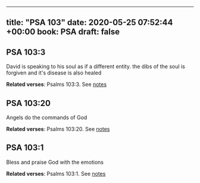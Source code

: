 
---
title: "PSA 103"
date: 2020-05-25 07:52:44 +00:00
book: PSA
draft: false
---

## PSA 103:3

David is speaking to his soul as if a different entity. the dibs of the soul is forgiven and it's disease is also healed

**Related verses**: Psalms 103:3. See [notes](https://my.bible.com/notes/3437124460242264702)


## PSA 103:20

Angels do the commands of God

**Related verses**: Psalms 103:20. See [notes](https://my.bible.com/notes/3437107354629038638)


## PSA 103:1

Bless and praise God with the emotions

**Related verses**: Psalms 103:1. See [notes](https://my.bible.com/notes/3437099411514843632)

